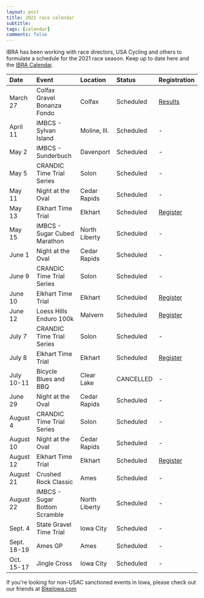 ```yaml
---
layout: post
title: 2021 race calendar
subtitle: 
tags: [calendar]
comments: false
---
```


IBRA has been working with race directors, USA Cycling and others to formulate a schedule for the 2021 race season. Keep up to date here and the [IBRA Calendar](https://www.iowabicycleracing.org/schedule/).

|Date	|Event |Location |Status	|Registration	|
| :------ |:--- | :--- |:--- |:--- |
|March 27 | Colfax Gravel Bonanza Fondo |Colfax |Scheduled |[Results](https://legacy.usacycling.org/results/index.php?year=2021&id=4906) |
|April 11 |IMBCS - Sylvan Island | Moline, Ill. |Scheduled | - |
|May 2 |IMBCS - Sunderbuch |Davenport |Scheduled | - |
|May 5 | CRANDIC Time Trial Series  |Solon |Scheduled | - |
|May 11 | Night at the Oval  | Cedar Rapids |Scheduled | - |
|May 13 | Elkhart Time Trial  | Elkhart |Scheduled | [Register](https://www.bikereg.com/elkhart-time-trials-may) |
|May 15 |IMBCS - Sugar Cubed Marathon |North Liberty |Scheduled | - |
|June 1 | Night at the Oval  | Cedar Rapids |Scheduled | - |
|June 9 | CRANDIC Time Trial Series  |Solon |Scheduled | - |
|June 10 | Elkhart Time Trial  | Elkhart |Scheduled | [Register](https://www.bikereg.com/elkhart-time-trials-may) |
|June 12 | Loess Hills Enduro 100k  |Malvern |Scheduled |[Register](https://www.bikereg.com/loess-hills-enduro-100k) |
|July 7 | CRANDIC Time Trial Series  |Solon |Scheduled | - |
|July 8 | Elkhart Time Trial  | Elkhart |Scheduled | [Register](https://www.bikereg.com/elkhart-time-trials-may) |
|July 10-11 | Bicycle Blues and BBQ | Clear Lake |CANCELLED | - |
|June 29 | Night at the Oval  | Cedar Rapids |Scheduled | - |
|August 4 | CRANDIC Time Trial Series  |Solon |Scheduled | - |
|August 10 | Night at the Oval  | Cedar Rapids |Scheduled | - |
|August 12 | Elkhart Time Trial  | Elkhart |Scheduled | [Register](https://www.bikereg.com/elkhart-time-trials-may) |
|August 21 |Crushed Rock Classic |Ames |Scheduled | - |
|August 22 |IMBCS - Sugar Bottom Scramble |North Liberty |Scheduled | - |
|Sept. 4 |State Gravel Time Trial |Iowa City |Scheduled | - |
|Sept. 18-19 |Ames GP |Ames |Scheduled | - |
|Oct. 15-17 |Jingle Cross |Iowa City |Scheduled | - |

If you're looking for non-USAC sanctioned events in Iowa, please check out our friends at [BikeIowa.com](http://bikeiowa.com)
